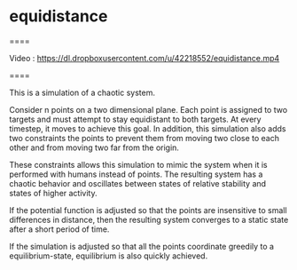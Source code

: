 # equidistance

====

Video : https://dl.dropboxusercontent.com/u/42218552/equidistance.mp4

====

This is a simulation of a chaotic system. 

Consider n points on a two dimensional plane. Each point is assigned to two targets and must attempt to stay equidistant to both targets. At every timestep, it moves to achieve this goal. In addition, this simulation also adds two constraints the points to prevent them from moving two close to each other and from moving two far from the origin. 

These constraints allows this simulation to mimic the system when it is performed with humans instead of points. The resulting system has a chaotic behavior and oscillates between states of relative stability and states of higher activity.

If the potential function is adjusted so that the points are insensitive to small differences in distance, then the resulting system converges to a static state after a short period of time.

If the simulation is adjusted so that all the points coordinate greedily to a equilibrium-state, equilibrium is also quickly achieved.
